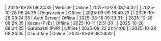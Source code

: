 | 2025-10-28 08:24:35 | Website | Online | 2025-10-28 08:24:32 |
| 2025-10-28 08:24:35 | Registration | Offline | 2025-09-09 16:40:23 |
| 2025-10-28 08:24:35 | Auth Server | Offline | 2025-08-18 09:33:31 |
| 2025-10-28 08:24:35 | Kezan (PvE) | Offline | 2025-10-11 12:51:30 |
| 2025-10-28 08:24:35 | Gurubashi (PvP) | Offline | 2025-08-23 21:44:06 |
| 2025-10-28 08:24:35 | Cloudflare | Online | 2025-10-28 08:24:32 |
